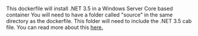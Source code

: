 This dockerfile will install .NET 3.5 in a Windows Server Core based container
You will need to have a folder called "source" in the same directory as the dockerfile.
This folder will need to include the .NET 3.5 cab file. You can read more about this [here.](https://msdn.microsoft.com/en-us/virtualization/windowscontainers/examples/dotnet35)
